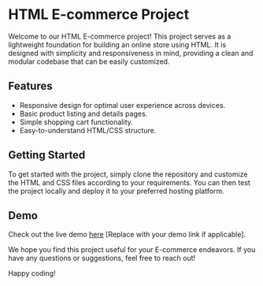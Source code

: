 # HTML E-commerce Project

Welcome to our HTML E-commerce project! This project serves as a lightweight foundation for building an online store using HTML. It is designed with simplicity and responsiveness in mind, providing a clean and modular codebase that can be easily customized.

## Features

- Responsive design for optimal user experience across devices.
- Basic product listing and details pages.
- Simple shopping cart functionality.
- Easy-to-understand HTML/CSS structure.

## Getting Started

To get started with the project, simply clone the repository and customize the HTML and CSS files according to your requirements. You can then test the project locally and deploy it to your preferred hosting platform.

## Demo

Check out the live demo [here](#) [Replace with your demo link if applicable].

We hope you find this project useful for your E-commerce endeavors. If you have any questions or suggestions, feel free to reach out!

Happy coding!
